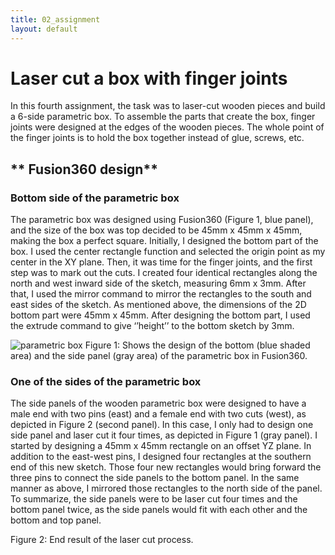 ```yaml
---
title: 02_assignment
layout: default
---
```


# **Laser cut a box with finger joints**

In this fourth assignment, the task was to laser-cut wooden pieces and build a 6-side parametric box. To assemble the parts that create the box, finger joints were designed at the edges of the wooden pieces. The whole point of the finger joints is to hold the box together instead of glue, screws, etc. 


## ** Fusion360 design** 

### **Bottom side of the parametric box**

The parametric box was designed using Fusion360 (Figure 1, blue panel), and the size of the box was top decided to be 45mm x 45mm x 45mm, making the box a perfect square. Initially, I designed the bottom part of the box. I used the center rectangle function and selected the origin point as my center in the XY plane. Then, it was time for the finger joints, and the first step was to mark out the cuts. I created four identical  rectangles along the north and west inward side of the sketch, measuring 6mm x 3mm. After that, I used the mirror command to mirror the rectangles to the south and east sides of the sketch. As mentioned above, the dimensions of the 2D bottom part were 45mm x 45mm. After designing the bottom part, I used the extrude command to give ‘’height’’ to the bottom sketch by 3mm.

![parametric box ](https://github.com/vtryfos/vtryfos.github.io/assets/143755086/555c3046-786c-4f29-960c-1b27ed906574)
Figure 1: Shows the design of the bottom (blue shaded area) and the side panel (gray area) of the parametric box in Fusion360.


### **One of the sides of the parametric box**

The side panels of the wooden parametric box were designed to have a male end with two pins (east) and a female end with two cuts (west), as depicted in Figure 2 (second panel). In this case, I only had to design one side panel and laser cut it four times, as depicted in Figure 1 (gray panel). I started by designing a 45mm x 45mm rectangle on an offset YZ plane. In addition to the east-west pins, I designed four rectangles at the southern end of this new sketch. Those four new rectangles would bring forward the three pins to connect the side panels to the bottom panel. In the same manner as above, I mirrored those rectangles to the north side of the panel. To summarize, the side panels were to be laser cut four times and the bottom panel twice, as the side panels would fit with each other and the bottom and top panel.


Figure 2: End result of the laser cut process.





